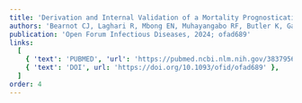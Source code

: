 ```yaml
---
title: 'Derivation and Internal Validation of a Mortality Prognostication Machine Learning Model in Ebola Virus Disease Using Iterative Point-of-Care Biomarkers.'
authors: 'Bearnot CJ, Laghari R, Mbong EN, Muhayangabo RF, Butler K, Gainey M, Perera SM, Michelow IC, Tang OY, Levine AC, Colubri A, Aluisio AR.'
publication: 'Open Forum Infectious Diseases, 2024; ofad689'
links:
  [
    { 'text': 'PUBMED', 'url': 'https://pubmed.ncbi.nlm.nih.gov/38379568/' },
    { 'text': 'DOI', url: 'https://doi.org/10.1093/ofid/ofad689' },
  ]
order: 4
---
```

